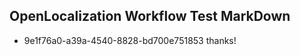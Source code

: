 ## OpenLocalization Workflow Test MarkDown
* 9e1f76a0-a39a-4540-8828-bd700e751853 thanks!

<!--HONumber=Jan17_HO1-->



